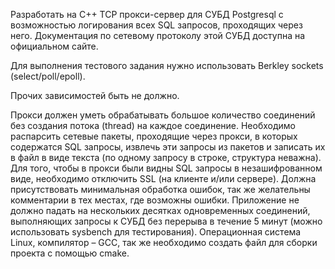 Разработать на C++ TCP прокси-сервер для СУБД Postgresql с возможностью логирования всех SQL запросов, проходящих через него. Документация по сетевому протоколу этой СУБД доступна на официальном сайте.

Для выполнения тестового задания нужно использовать Berkley sockets (select/poll/epoll).

Прочих зависимостей быть не должно.

Прокси должен уметь обрабатывать большое количество соединений без создания потока (thread) на каждое соединение. Необходимо распарсить сетевые пакеты, проходящие через прокси, в которых содержатся SQL запросы, извлечь эти запросы из пакетов и записать их в файл в виде текста (по одному запросу в строке, структура неважна). Для того, чтобы в прокси были видны SQL запросы в незашифрованном виде, необходимо отключить SSL (на клиенте и/или сервере). Должна присутствовать минимальная обработка ошибок, так же желательны комментарии в тех местах, где возможны ошибки. Приложение не должно падать на нескольких десятках одновременных соединений, выполняющих запросы к СУБД без перерыва в течение 5 минут (можно использовать sysbench для тестирования). Операционная система Linux, компилятор – GCC, так же необходимо создать файл для сборки проекта с помощью cmake.
